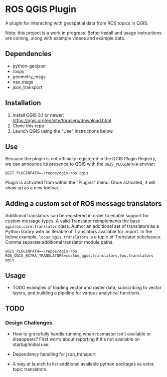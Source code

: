 # ROS QGIS Plugin

A plugin for interacting with geospatial data from ROS topics in QGIS.

Note: this project is a work in progress. Better install and usage instructions are coming, along with example videos and example data.

## Dependencies
- python-geojson
- rospy
- geometry_msgs
- nav_msgs
- json_transport

## Installation

1. Install QGIS 3.1 or newer: https://qgis.org/en/site/forusers/download.html
2. Clone this repo
3. Launch QGIS using the "Use" instructions below.


## Use
Because the plugin is not officially registered in the QGIS Plugin Registry, we can announce its presence to QGIS with the `QGIS_PLUGINPATH` envvar:

`QGIS_PLUGINPATH=~/repos/qgis-ros qgis`

Plugin is activated from within the "Plugins" menu. Once activated, it will show up as a new toolbar.

## Adding a custom set of ROS message translators
Additional translators can be registered in order to enable support for custom message types. A valid Translator reimplements the base `qgisros.core.Translator` class. Author an additional set of translators as a Python library with an iterable of Translators available for import. In the below example, `locus_qgis.translators` is a tuple of Translator subclasses. Comma separate additional translator module paths.

`QGIS_PLUGINPATH=~/repos/qgis-ros ROS_QGIS_EXTRA_TRANSLATORS=custom_qgis.translators,foo.translators qgis`

## Usage
- TODO examples of loading vector and raster data, subscribing to vector layers, and building a pipeline for various analytical functions.


## TODO

### Design Challenges

- How to gracefully handle running when rosmaster isn't available or disappears? First worry about reporting if it's not available on startup/initial use.

- Dependency handling for json_transport

- A way at launch to list additional available python packages as extra topic translators.
